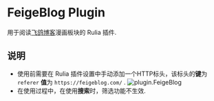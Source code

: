 # FeigeBlog Plugin

用于阅读[飞鸽博客](https://feigeblog.com/)漫画板块的 Rulia 插件.

## 说明

 - 使用前需要在 Rulia 插件设置中手动添加一个HTTP标头，该标头的**键**为 `referer` **值**为 `https://feigeblog.com/` .
![plugin.FeigeBlog](https://img2.imgtp.com/2024/05/27/yO49YjN5.png)
 - 在使用过程中，在使用**搜索**时，筛选功能不生效.
